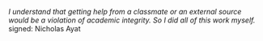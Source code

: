 *I understand that getting help from a classmate or an external source would
be a violation of academic integrity. So I did all of this work myself.*
signed: Nicholas Ayat